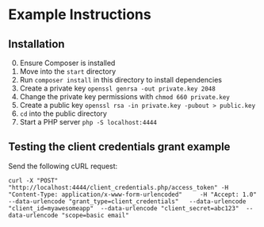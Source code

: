 # Example Instructions

## Installation

0. Ensure Composer is installed
0. Move into the `start` directory
0. Run `composer install` in this directory to install dependencies
0. Create a private key `openssl genrsa -out private.key 2048`
0. Change the private key permissions with `chmod 660 private.key`
0. Create a public key `openssl rsa -in private.key -pubout > public.key`
0. `cd` into the public directory
0. Start a PHP server `php -S localhost:4444`

## Testing the client credentials grant example

Send the following cURL request:

```
curl -X "POST" "http://localhost:4444/client_credentials.php/access_token" -H "Content-Type: application/x-www-form-urlencoded" 	-H "Accept: 1.0" --data-urlencode "grant_type=client_credentials" 	--data-urlencode "client_id=myawesomeapp"  --data-urlencode "client_secret=abc123" 	--data-urlencode "scope=basic email"
```